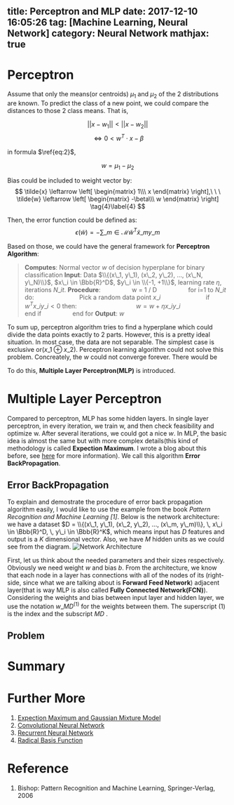 title: Perceptron and MLP
date: 2017-12-10 16:05:26
tag: [Machine Learning, Neural Network]
category: Neural Network
mathjax: true
---

# Perceptron
Assume that only the means(or centroids) $\mu_1$ and $\mu_2$ of the 2 distributions are known. To predict the class of a new point, we could compare the distances to those 2 class means. That is,

$$||x - w_1|| < ||x - w_2||\tag{1}\label{eq:1}$$
$$\iff 0 < w^{T}\cdot{x} - \beta\tag{2}\label{eq:2}$$

in formula $\ref{eq:2}$,

$$w=\mu_1 - \mu_2\tag{3}\label{eq:3}$$
<!-- more -->

Bias could be included to weight vector by:
$$
\tilde{x} \leftarrow \left[ 
\begin{matrix}
1\\\
x
\end{matrix}
\right],\ \ \ 
\tilde{w} \leftarrow \left[
\begin{matrix}
-\beta\\\
w
\end{matrix}
\right]
\tag{4}\label{4}
$$

Then, the error function could be defined as:
$$\epsilon(\tilde{w}) = - \sum\_{m\in\mathcal{M}} \tilde{w}^T \tilde{x}\_m y\_m\tag{5}\label{eq:5}$$

Based on those, we could have the general framework for **Perceptron Algorithm**:
> **Computes**: Normal vector $w$ of decision hyperplane for binary classification
> **Input**: Data $\\{(x\_1, y\_1), (x\_2, y\_2), ..., (x\_N, y\_N)\\}$, $x\_i \in \Bbb{R}^D$, $y\_i \in \\{-1, +1\\}$, learning rate $\eta$, iterations $N\_{it}$.
> **Procedure**: 
> $\qquad \qquad$ w = 1 / D
> $\qquad \qquad$ for i=1 to $N\_{it}$ do:
> $\qquad \qquad \qquad$ Pick a random data point $x\_i$
> $\qquad \qquad \qquad$ if $w^Tx\_iy\_i < 0$ then:
> $\qquad \qquad \qquad \qquad$ $w = w + \eta x\_i y\_i$
> $\qquad \qquad \qquad$ end if
> $\qquad \qquad$ end for
> **Output**: $w$

To sum up, perceptron algorithm tries to find a hyperplane which could divide the data points exactly to 2 parts. However, this is a pretty ideal situation. In most case, the data are not separable. The simplest case is exclusive or($x\_1 \oplus x\_2$). Perceptron learning algorithm could not solve this problem. Concreately, the $w$ could not converge forever. There would be 

To do this, **Multiple Layer Perceptron(MLP)** is introduced.

# Multiple Layer Perceptron
Compared to perceptron, MLP has some hidden layers. In single layer perceptron, in every iteration, we train w, and then check feasibility and optimize w. After several iterations, we could got a nice $w$. In MLP, the basic idea is almost the same but with more complex details(this kind of methodology is called **Expection Maximum**. I wrote a blog about this before, see [here](http://liuzhiwei.me/EM_GMM/) for more information). We call this algorithm **Error BackPropagation**.

## Error BackPropagation 
To explain and demostrate the procedure of error back propagation algorithm easily, I would like to use the example from the book *Pattern Recognition and Machine Learning [1]*. 
  Below is the network architecture: 
  we have a dataset $D = \\{(x\_1, y\_1), (x\_2, y\_2), ..., (x\_m, y\_m)\\}, \, x\_i \in \Bbb{R}^D, \, y\_i \in \Bbb{R}^K$, which means input has $D$ features and output is a $K$ dimensional vector. Also, we have $M$ hidden units as we could see from the diagram. 
![Network Architecture](http://7xssst.com1.z0.glb.clouddn.com/nn_example.jpg)

First, let us think about the needed parameters and their sizes respectively. Obviously we need weight $w$ and bias $b$. From the architecture, we know that each node in a layer has connections with all of the nodes of its (right-side, since what we are talking about is **Forward Feed Network**) adjacent layer(that is way MLP is also called **Fully Connected Network(FCN)**).
  Considering the weights and bias between input layer and hidden layer, we use the notation $w\_{MD}^{(1)}$ for the weights between them. The superscript $(1)$ is the index and the subscript $MD$ .

## Problem

# Summary

# Further More
1. [Expection Maximum and Gaussian Mixture Model](http://liuzhiwei.me/EM_GMM/)
2. [Convolutional Neural Network]()
3. [Recurrent Neural Network]()
4. [Radical Basis Function]()

# Reference
1. Bishop: Pattern Recognition and Machine Learning, Springer-Verlag, 2006
